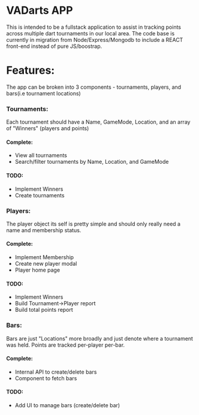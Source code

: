 # VADarts APP

This is intended to be a fullstack application to assist in tracking points across multiple dart tournaments in our local area.
The code base is currently in migration from Node/Express/Mongodb to include a REACT front-end instead of pure JS/boostrap.

# Features:

The app can be broken into 3 components - tournaments, players, and bars(i.e tournament locations)

### Tournaments:

Each tournament should have a Name, GameMode, Location, and an array of "Winners" (players and points)

#### Complete:

- View all tournaments
- Search/filter tournaments by Name, Location, and GameMode

#### TODO:

- Implement Winners
- Create tournaments

### Players:

The player object its self is pretty simple and should only really need a name and membership status.

#### Complete:

- Implement Membership
- Create new player modal
- Player home page

#### TODO:

- Implement Winners
- Build Tournament->Player report
- Build total points report

### Bars:

Bars are just "Locations" more broadly and just denote where a tournament was held. Points are tracked per-player per-bar.

#### Complete:

- Internal API to create/delete bars
- Component to fetch bars

#### TODO:

- Add UI to manage bars (create/delete bar)
